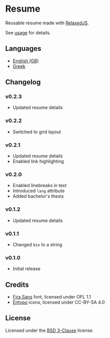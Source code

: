 # Resume

Reusable resume made with [RelaxedJS][relaxedjs].

See [usage](usage.md) for details.

[relaxedjs]: https://github.com/RelaxedJS/ReLaXed

## Languages

* [English (GB)][en_GB]
* [Greek][gr]

[en_GB]: https://github.com/ObserverOfTime/resume/releases/latest/download/Resume-EN.pdf
[gr]: https://github.com/ObserverOfTime/resume/releases/latest/download/Resume-GR.pdf

## Changelog

### v0.2.3

* Updated resume details

### v0.2.2

* Switched to grid layout

### v0.2.1

* Updated resume details
* Enabled link highlighting

### v0.2.0

* Enabled linebreaks in text
* Introduced `lang` attribute
* Added bachelor's thesis

### v0.1.2

* Updated resume details

### v0.1.1

* Changed `bio` to a string

### v0.1.0

* Initial release

## Credits

* [Fira Sans][fira] font, licensed under OFL 1.1
* [Entypo][entypo] icons, licensed under CC-BY-SA 4.0

[fira]: https://github.com/mozilla/Fira
[entypo]: https://github.com/fontello/entypo

## License

Licensed under the [BSD 3-Clause](LICENSE) license.
